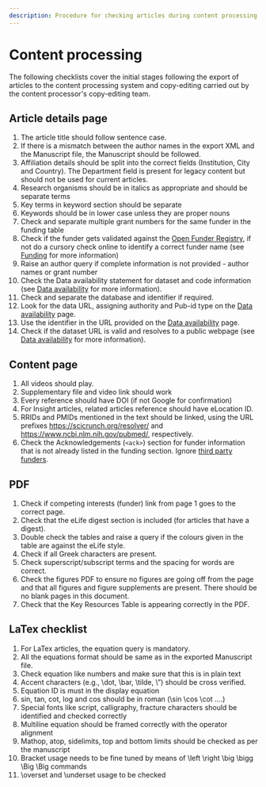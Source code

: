 ```yaml
---
description: Procedure for checking articles during content processing
---
```


# Content processing

The following checklists cover the initial stages following the export of articles to the content processing system and copy-editing carried out by the content processor's copy-editing team.

## Article details page

1. The article title should follow sentence case.
2. If there is a mismatch between the author names in the export XML and the Manuscript file,  the Manuscript should be followed.
3. Affiliation details should be split into the correct fields \(Institution, City and Country\). The Department field is present for legacy content but should not be used for current articles.
4. Research organisms should be in italics as appropriate and should be separate terms
5. Key terms in keyword section should be separate
6. Keywords should be in lower case unless they are proper nouns
7. Check and separate multiple grant numbers for the same funder in the funding table
8. Check if the funder gets validated against the [Open Funder Registry](https://www.crossref.org/services/funder-registry/), if not do a cursory check online to identify a correct funder name \(see [Funding](../article-details/content/funding-information.md#what-needs-to-be-checked) for more information\)
9. Raise an author query if complete information is not provided - author names or grant number
10. Check the Data availability statement for dataset and code information \(see [Data availability](../article-details/content/data-availability.md#data-availability-statement) for more information\).
11. Check and separate the database and identifier if required.
12. Look for the data URL, assigning authority and Pub-id type on the [Data availability](../article-details/content/data-availability.md#database-examples) page.
13. Use the identifier in the URL provided on the [Data availability](../article-details/content/data-availability.md#database-examples) page.
14. Check if the dataset URL is valid and resolves to a public webpage \(see [Data availability](../article-details/content/data-availability.md#data-that-is-not-yet-public) for more information\).

## Content page

1. All videos should play.
2. Supplementary file and video link should work
3. Every reference should have DOI \(if not Google for confirmation\)
4. For Insight articles, related articles reference should have eLocation ID.
5. RRIDs and PMIDs mentioned in the text should be linked, using the URL prefixes https://scicrunch.org/resolver/ and https://www.ncbi.nlm.nih.gov/pubmed/, respectively.
6. Check the Acknowledgements \(`<ack>`\) section for funder information that is not already listed in the funding section. Ignore [third party funders](../article-details/content/funding-information.md#third-party-funding-vs-funding-to-authors).

## PDF

1. Check if competing interests \(funder\) link from page 1 goes to the correct page.
2. Check that the eLife digest section is included \(for articles that have a digest\).
3. Double check the tables and raise a query if the colours given in the table are against the eLife style.
4. Check if all Greek characters are present.
5. Check superscript/subscript terms and the spacing for words are correct.
6. Check the figures PDF to ensure no figures are going off from the page and that all figures and figure supplements are present. There should be no blank pages in this document.
7. Check that the Key Resources Table is appearing correctly in the PDF.

## LaTex checklist

1. For LaTex articles, the equation query is mandatory.
2. All the equations format should be same as in the exported Manuscript file.
3. Check equation like numbers and make sure that this is in plain text
4. Accent characters \(e.g., \dot, \bar, \tilde, \”\) should be cross verified.
5. Equation ID is must in the display equation
6. sin, tan, cot, log and cos should be in roman \(\sin \cos \cot ….\)
7. Special fonts like script, calligraphy, fracture characters should be identified and checked correctly
8. Multiline equation should be framed correctly with the operator alignment
9. Mathop, atop, sidelimits, top and bottom limits should be checked as per the manuscript
10. Bracket usage needs to be fine tuned by means of \left \right \big \bigg \Big \Big commands
11. \overset and \underset usage to be checked


